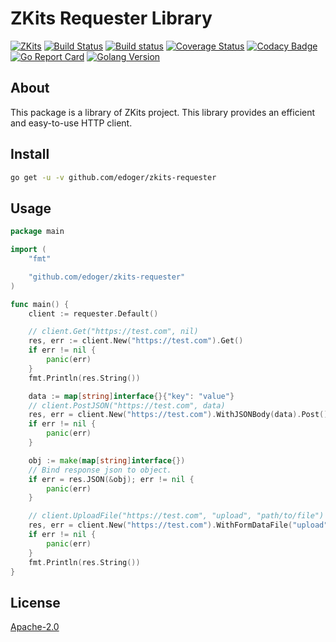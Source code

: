# ZKits Requester Library #

[![ZKits](https://img.shields.io/badge/ZKits-Library-f3c)](https://github.com/edoger/zkits-requester)
[![Build Status](https://travis-ci.org/edoger/zkits-requester.svg?branch=master)](https://travis-ci.org/edoger/zkits-requester)
[![Build status](https://ci.appveyor.com/api/projects/status/0hreadwn4rb9mkw2/branch/master?svg=true)](https://ci.appveyor.com/project/edoger56924/zkits-requester/branch/master)
[![Coverage Status](https://coveralls.io/repos/github/edoger/zkits-requester/badge.svg?branch=master)](https://coveralls.io/github/edoger/zkits-requester?branch=master)
[![Codacy Badge](https://app.codacy.com/project/badge/Grade/8da10a218dbe4700bcbb409718538fab)](https://www.codacy.com/gh/edoger/zkits-requester/dashboard?utm_source=github.com&amp;utm_medium=referral&amp;utm_content=edoger/zkits-requester&amp;utm_campaign=Badge_Grade)
[![Go Report Card](https://goreportcard.com/badge/github.com/edoger/zkits-requester)](https://goreportcard.com/report/github.com/edoger/zkits-requester)
[![Golang Version](https://img.shields.io/badge/golang-1.14+-orange)](https://github.com/edoger/zkits-requester)

## About ##

This package is a library of ZKits project. 
This library provides an efficient and easy-to-use HTTP client.

## Install ##

```sh
go get -u -v github.com/edoger/zkits-requester
```

## Usage ##
```go
package main

import (
    "fmt"

    "github.com/edoger/zkits-requester"
)

func main() {
    client := requester.Default()

    // client.Get("https://test.com", nil)
    res, err := client.New("https://test.com").Get()
    if err != nil {
        panic(err)
    }
    fmt.Println(res.String())

    data := map[string]interface{}{"key": "value"}
    // client.PostJSON("https://test.com", data)
    res, err = client.New("https://test.com").WithJSONBody(data).Post()
    if err != nil {
        panic(err)
    }

    obj := make(map[string]interface{})
    // Bind response json to object.
    if err = res.JSON(&obj); err != nil {
        panic(err)
    }

    // client.UploadFile("https://test.com", "upload", "path/to/file")
    res, err = client.New("https://test.com").WithFormDataFile("upload", "path/to/file").Upload()
    if err != nil {
        panic(err)
    }
    fmt.Println(res.String())
}
```

## License ##

[Apache-2.0](http://www.apache.org/licenses/LICENSE-2.0)
